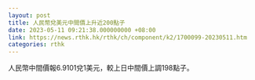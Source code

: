```yaml
---
layout: post
title: 人民幣兌美元中間價上升近200點子
date: 2023-05-11 09:21:38.000000000 +08:00
link: https://news.rthk.hk/rthk/ch/component/k2/1700099-20230511.htm
categories: rthk
---
```


人民幣中間價報6.9101兌1美元，較上日中間價上調198點子。
